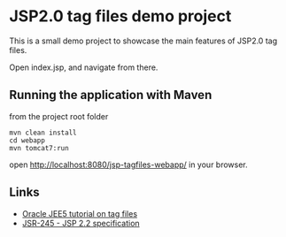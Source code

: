 JSP2.0 tag files demo project
=============================

This is a small demo project to showcase the main features of JSP2.0 tag files.

Open index.jsp, and navigate from there.

Running the application with Maven
----------------------------------

from the project root folder

    mvn clean install
    cd webapp
    mvn tomcat7:run
    
open [http://localhost:8080/jsp-tagfiles-webapp/](http://localhost:8080/jsp-tagfiles-webapp/) in your browser.
    
Links
-----

* [Oracle JEE5 tutorial on tag files](http://docs.oracle.com/javaee/5/tutorial/doc/bnama.html)
* [JSR-245 - JSP 2.2 specification](http://download.oracle.com/otndocs/jcp/jsp-2.2-mrel-eval-oth-JSpec/)
